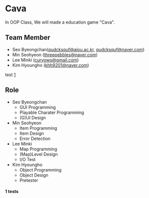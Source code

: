 # Cava

In OOP Class, We will made a education game "Cava".

## Team Member
- Seo Byeongchan(qudcksquf@ajou.ac.kr, qudcksquf@naver.com)
- Min Seohyeon (threepebbles@naver.com)
- Lee Minki (curyowo@gmail.com)
- Kim Hyoungho (khh9201@naver.com)

test [1]

[1]:#-tests


## Role
- Seo Byeongchan
  - GUI Programming
  - Playable Charater Programming
  - (G)UI Design
- Min Seohyeon
  - Item Programming
  - Item Design
  - Error Detection
- Lee Minki
  - Map Programming
  - (Map)Level Design
  - I/O Test
- Kim Hyoungho
  - Object Programming
  - Object Design
  - Pretester


#### 1 tests
